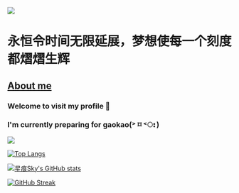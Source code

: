 ![](cover.jpeg)

# 永恒令时间无限延展，梦想使每一个刻度都熠熠生辉

## [About me](https://starrytracesky.vercel.app/about)

### Welcome to visit my profile 👋

### I'm currently preparing for gaokao(˃ ⌑ ˂ഃ )

![](https://komarev.com/ghpvc/?username=StarrySky-skyler&color=blueviolet&style=for-the-badge)

[![Top Langs](https://github-readme-stats.vercel.app/api/top-langs/?username=StarrySky-skyler&layout=compact)](https://starrytracesky.vercel.app)

[![星痕Sky's GitHub stats](https://github-readme-stats.vercel.app/api?username=StarrySky-skyler&count_private=true&show_icons=true&theme=tokyonight)](https://starrytracesky.vercel.app)

[![GitHub Streak](http://github-readme-streak-stats.herokuapp.com?user=StarrySky-skyler&theme=tokyonight)](https://git.io/streak-stats)

